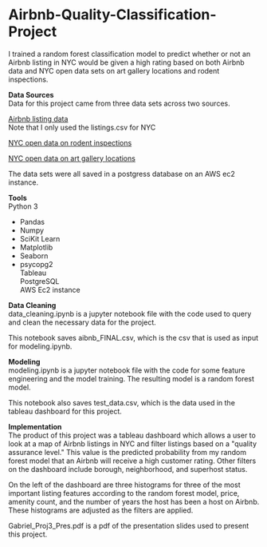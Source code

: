 # Airbnb-Quality-Classification-Project
I trained a random forest classification model to predict whether or not an Airbnb listing in NYC would be given a high rating based on both Airbnb data and NYC open data sets on art gallery locations and rodent inspections.  

**Data Sources**  
Data for this project came from three data sets across two sources.  

[Airbnb listing data](http://insideairbnb.com/get-the-data.html)  
Note that I only used the listings.csv for NYC

[NYC open data on rodent inspections](https://data.cityofnewyork.us/Health/Rodent-Inspection/p937-wjvj)

[NYC open data on art gallery locations](https://data.cityofnewyork.us/Recreation/New-York-City-Art-Galleries/tgyc-r5jh)  

The data sets were all saved in a postgress database on an AWS ec2 instance.

**Tools**  
Python 3  
  - Pandas  
  - Numpy  
  - SciKit Learn  
  - Matplotlib  
  - Seaborn  
  - psycopg2  
Tableau  
PostgreSQL  
AWS Ec2 instance  

**Data Cleaning**  
data_cleaning.ipynb is a jupyter notebook file with the code used to query and clean the necessary data for the project.  

This notebook saves aibnb_FINAL.csv, which is the csv that is used as input for modeling.ipynb.

**Modeling**  
modeling.ipynb is a jupyter notebook file with the code for some feature engineering and the model training.
The resulting model is a random forest model.

This notebook also saves test_data.csv, which is the data used
in the tableau dashboard for this project.

**Implementation**  
The product of this project was a tableau dashboard which allows a user to look at a map of Airbnb
listings in NYC and filter listings based on a "quality assurance level." This value is the
predicted probability from my random forest model that an Airbnb will receive a high customer rating.
Other filters on the dashboard include borough, neighborhood, and superhost status.  

On the left of the dashboard are three histograms for three of the most important listing features
according to the random forest model, price, amenity count, and the number of years the host
has been a host on Airbnb. These histograms are adjusted as the filters are applied.  

Gabriel_Proj3_Pres.pdf is a pdf of the presentation slides used to present this project.
